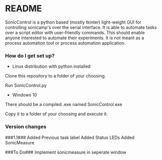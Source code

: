 # README #

SonicControl is a python based (mostly tkinter) light-weight GUI for controlling sonicamp's over the serial interface.
It is able to automate tasks over a script editor with user-friendly commands.
This should enable anyone interested to automate their experiments.
It is not meant as a process automation tool or process automation application.

### How do I get set up? ###

* Linux distribution with python installed

Clone this repository to a folder of your choosing.

Run SonicControl.py
	
* Windows 10

There should be a compiled .exe named SonicControl.exe

Copy it to a folder of your choosing and execute it.


### Version changes ###

###1.1###
Added Previous task label
Added Status LEDs
Added SonicMeasure

###To Do###
Implement sonicmeasure in seperate window
